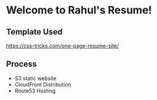 # Welcome to Rahul's Resume!

## Template Used
https://css-tricks.com/one-page-resume-site/

## Process
- S3 static website
- CloudFront Distribution
- Route53 Hosting